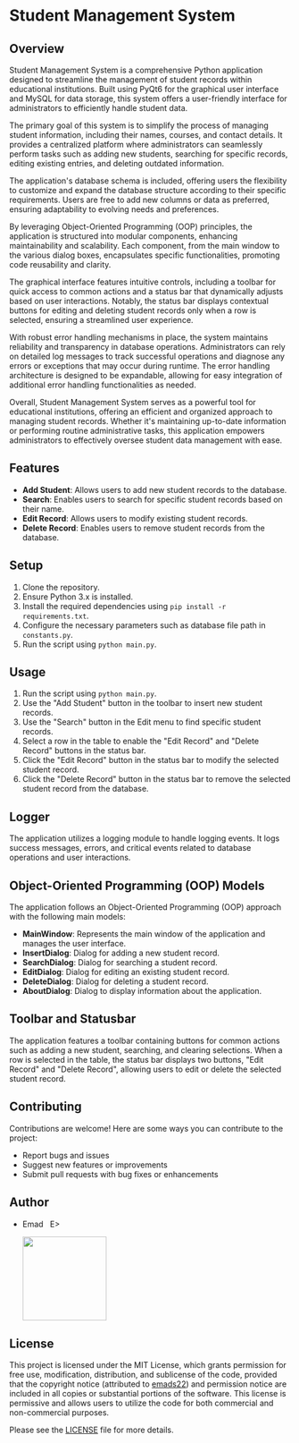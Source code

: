 # Student Management System

## Overview
Student Management System is a comprehensive Python application designed to streamline the management of student records within educational institutions. Built using PyQt6 for the graphical user interface and MySQL for data storage, this system offers a user-friendly interface for administrators to efficiently handle student data.

The primary goal of this system is to simplify the process of managing student information, including their names, courses, and contact details. It provides a centralized platform where administrators can seamlessly perform tasks such as adding new students, searching for specific records, editing existing entries, and deleting outdated information.

The application's database schema is included, offering users the flexibility to customize and expand the database structure according to their specific requirements. Users are free to add new columns or data as preferred, ensuring adaptability to evolving needs and preferences.

By leveraging Object-Oriented Programming (OOP) principles, the application is structured into modular components, enhancing maintainability and scalability. Each component, from the main window to the various dialog boxes, encapsulates specific functionalities, promoting code reusability and clarity.

The graphical interface features intuitive controls, including a toolbar for quick access to common actions and a status bar that dynamically adjusts based on user interactions. Notably, the status bar displays contextual buttons for editing and deleting student records only when a row is selected, ensuring a streamlined user experience.

With robust error handling mechanisms in place, the system maintains reliability and transparency in database operations. Administrators can rely on detailed log messages to track successful operations and diagnose any errors or exceptions that may occur during runtime. The error handling architecture is designed to be expandable, allowing for easy integration of additional error handling functionalities as needed.

Overall, Student Management System serves as a powerful tool for educational institutions, offering an efficient and organized approach to managing student records. Whether it's maintaining up-to-date information or performing routine administrative tasks, this application empowers administrators to effectively oversee student data management with ease.

## Features
- **Add Student**: Allows users to add new student records to the database.
- **Search**: Enables users to search for specific student records based on their name.
- **Edit Record**: Allows users to modify existing student records.
- **Delete Record**: Enables users to remove student records from the database.

## Setup
1. Clone the repository.
2. Ensure Python 3.x is installed.
3. Install the required dependencies using `pip install -r requirements.txt`.
4. Configure the necessary parameters such as database file path in `constants.py`.
5. Run the script using `python main.py`.

## Usage
1. Run the script using `python main.py`.
2. Use the "Add Student" button in the toolbar to insert new student records.
3. Use the "Search" button in the Edit menu to find specific student records.
4. Select a row in the table to enable the "Edit Record" and "Delete Record" buttons in the status bar.
5. Click the "Edit Record" button in the status bar to modify the selected student record.
6. Click the "Delete Record" button in the status bar to remove the selected student record from the database.

## Logger
The application utilizes a logging module to handle logging events. It logs success messages, errors, and critical events related to database operations and user interactions.

## Object-Oriented Programming (OOP) Models
The application follows an Object-Oriented Programming (OOP) approach with the following main models:
- **MainWindow**: Represents the main window of the application and manages the user interface.
- **InsertDialog**: Dialog for adding a new student record.
- **SearchDialog**: Dialog for searching a student record.
- **EditDialog**: Dialog for editing an existing student record.
- **DeleteDialog**: Dialog for deleting a student record.
- **AboutDialog**: Dialog to display information about the application.

## Toolbar and Statusbar
The application features a toolbar containing buttons for common actions such as adding a new student, searching, and clearing selections. When a row is selected in the table, the status bar displays two buttons, "Edit Record" and "Delete Record", allowing users to edit or delete the selected student record.

## Contributing
Contributions are welcome! Here are some ways you can contribute to the project:
- Report bugs and issues
- Suggest new features or improvements
- Submit pull requests with bug fixes or enhancements

## Author
- Emad &nbsp; E>
  
  [<img src="https://img.shields.io/badge/GitHub-Profile-blue?logo=github" width="150">](https://github.com/emads22)

## License
This project is licensed under the MIT License, which grants permission for free use, modification, distribution, and sublicense of the code, provided that the copyright notice (attributed to [emads22](https://github.com/emads22)) and permission notice are included in all copies or substantial portions of the software. This license is permissive and allows users to utilize the code for both commercial and non-commercial purposes.

Please see the [LICENSE](LICENSE) file for more details.